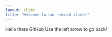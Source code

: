 ```yaml
---
layout: slide
title: "Welcome to our second slide!"
---
```

Hello there GitHub
Use the left arrow to go back!
